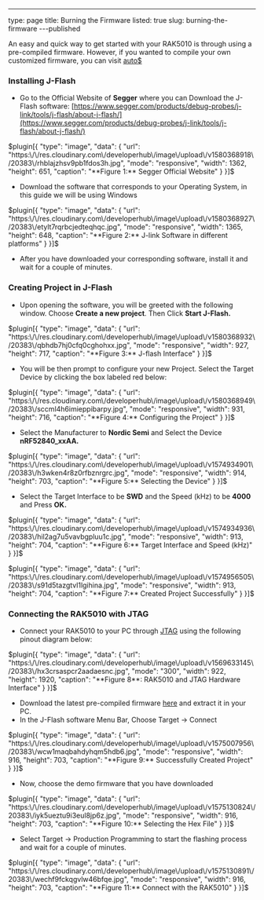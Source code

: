---
type: page
title: Burning the Firmware
listed: true
slug: burning-the-firmware
---published

An easy and quick way to get started with your RAK5010 is through using a pre-compiled firmware.  However, if you wanted to compile your own customized firmware, you can visit [auto$](/rak5010-wistrio-nb-iot-tracker/rui-online-compiler)

### Installing J-Flash

- Go to the Official Website of **Segger** where you can Download the J-Flash software: [https://www.segger.com/products/debug-probes/j-link/tools/j-flash/about-j-flash/](https://www.segger.com/products/debug-probes/j-link/tools/j-flash/about-j-flash/)

$plugin[{
    "type": "image",
    "data": {
        "url": "https:\/\/res.cloudinary.com\/developerhub\/image\/upload\/v1580368918\/20383\/rhblajzhsv9pb1fdos3h.jpg",
        "mode": "responsive",
        "width": 1362,
        "height": 651,
        "caption": "**Figure 1:** Segger Official Website"
    }
}]$

- Download the software that corresponds to your Operating System, in this guide we will be using Windows

$plugin[{
    "type": "image",
    "data": {
        "url": "https:\/\/res.cloudinary.com\/developerhub\/image\/upload\/v1580368927\/20383\/etylt7rqrbcjedteqhqc.jpg",
        "mode": "responsive",
        "width": 1365,
        "height": 648,
        "caption": "**Figure 2:** J-link Software in different platforms"
    }
}]$

- After you have downloaded your corresponding software, install it and wait for a couple of minutes.

### Creating Project in J-Flash

- Upon opening the software, you will be greeted with the following window. Choose **Create a new project**. Then Click **Start J-Flash.**

$plugin[{
    "type": "image",
    "data": {
        "url": "https:\/\/res.cloudinary.com\/developerhub\/image\/upload\/v1580368932\/20383\/qbhdb7hj0cfq0cghohxx.jpg",
        "mode": "responsive",
        "width": 927,
        "height": 717,
        "caption": "**Figure 3:** J-flash Interface"
    }
}]$

- You will be then prompt to configure your new Project. Select the Target Device by clicking the box labeled red below:

$plugin[{
    "type": "image",
    "data": {
        "url": "https:\/\/res.cloudinary.com\/developerhub\/image\/upload\/v1580368949\/20383\/sccml4h6imieppibarpy.jpg",
        "mode": "responsive",
        "width": 931,
        "height": 716,
        "caption": "**Figure 4:** Configuring the Project"
    }
}]$

- Select the Manufacturer to **Nordic Semi** and Select the Device **nRF52840_xxAA.**

$plugin[{
    "type": "image",
    "data": {
        "url": "https:\/\/res.cloudinary.com\/developerhub\/image\/upload\/v1574934901\/20383\/h3wken4r8z0rfbznrgrc.jpg",
        "mode": "responsive",
        "width": 914,
        "height": 703,
        "caption": "**Figure 5:** Selecting the Device"
    }
}]$

- Select the Target Interface to be **SWD** and the Speed (kHz) to be **4000** and Press **OK.**

$plugin[{
    "type": "image",
    "data": {
        "url": "https:\/\/res.cloudinary.com\/developerhub\/image\/upload\/v1574934936\/20383\/hil2ag7u5vavbgpluu1c.jpg",
        "mode": "responsive",
        "width": 913,
        "height": 704,
        "caption": "**Figure 6:** Target Interface and Speed (kHz)"
    }
}]$

$plugin[{
    "type": "image",
    "data": {
        "url": "https:\/\/res.cloudinary.com\/developerhub\/image\/upload\/v1574956505\/20383\/s91d5tazgtvl1lgihina.jpg",
        "mode": "responsive",
        "width": 913,
        "height": 704,
        "caption": "**Figure 7:** Created Project Successfully"
    }
}]$

### Connecting the RAK5010 with JTAG

- Connect your RAK5010 to your PC through [JTAG](https://store.rakwireless.com/products/emulator-kit) using the following pinout diagram below:

$plugin[{
    "type": "image",
    "data": {
        "url": "https:\/\/res.cloudinary.com\/developerhub\/image\/upload\/v1569633145\/20383\/hx3crsaspcr2aadaesnc.jpg",
        "mode": "300",
        "width": 922,
        "height": 1920,
        "caption": "**Figure 8**: RAK5010 and JTAG Hardware Interface"
    }
}]$

- Download the latest pre-compiled firmware  [here](https://downloads.rakwireless.com/en/Cellular/RAK5010/Firmware/RAK5010_V3.0.0.8.rar) and extract it in your PC.
- In the J-Flash software Menu Bar, Choose Target -> Connect

$plugin[{
    "type": "image",
    "data": {
        "url": "https:\/\/res.cloudinary.com\/developerhub\/image\/upload\/v1575007956\/20383\/wcw1maqbahdyhqm5hdb6.jpg",
        "mode": "responsive",
        "width": 916,
        "height": 703,
        "caption": "**Figure 9:** Successfully Created Project"
    }
}]$

- Now, choose the demo firmware that you have downloaded

$plugin[{
    "type": "image",
    "data": {
        "url": "https:\/\/res.cloudinary.com\/developerhub\/image\/upload\/v1575130824\/20383\/iyk5ueztu9i3eul8jp6z.jpg",
        "mode": "responsive",
        "width": 916,
        "height": 703,
        "caption": "**Figure 10:** Selecting the Hex File"
    }
}]$

- Select Target -> Production Programming to start the flashing process and wait for a couple of minutes.

$plugin[{
    "type": "image",
    "data": {
        "url": "https:\/\/res.cloudinary.com\/developerhub\/image\/upload\/v1575130891\/20383\/wechf9fckqgvlw46bfqe.jpg",
        "mode": "responsive",
        "width": 916,
        "height": 703,
        "caption": "**Figure 11:** Connect with the RAK5010"
    }
}]$

